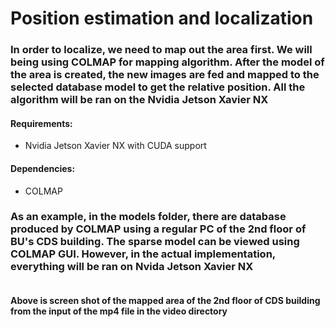 # Position estimation and localization
### In order to localize, we need to map out the area first. We will being using COLMAP for mapping algorithm. After the model of the area is created, the new images are fed and mapped to the selected database model to get the relative position. All the algorithm will be ran on the Nvidia Jetson Xavier NX 
#### Requirements: 
* Nvidia Jetson Xavier NX with CUDA support
#### Dependencies:
* <a herf='https://colmap.github.io/'> COLMAP </a>

### As an example, in the models folder, there are database produced by COLMAP using a regular PC of the 2nd floor of BU's CDS building. The sparse model can be viewed using COLMAP GUI. However, in the actual implementation, everything will be ran on Nvida Jetson Xavier NX  
<img src=''/>

#### Above is screen shot of the mapped area of the 2nd floor of CDS building from the input of the mp4 file in the video directory

